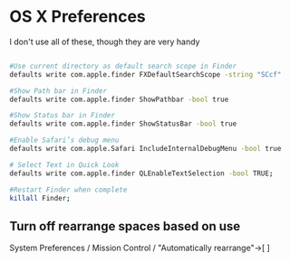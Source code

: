 # OS X Preferences
I don't use all of these, though they are very handy


```bash

#Use current directory as default search scope in Finder
defaults write com.apple.finder FXDefaultSearchScope -string "SCcf"

#Show Path bar in Finder
defaults write com.apple.finder ShowPathbar -bool true

#Show Status bar in Finder
defaults write com.apple.finder ShowStatusBar -bool true

#Enable Safari’s debug menu
defaults write com.apple.Safari IncludeInternalDebugMenu -bool true

# Select Text in Quick Look 
defaults write com.apple.finder QLEnableTextSelection -bool TRUE;

#Restart Finder when complete
killall Finder;
```

Turn off rearrange spaces based on use
----------------
System Preferences / Mission Control / "Automatically rearrange"->[ ]
